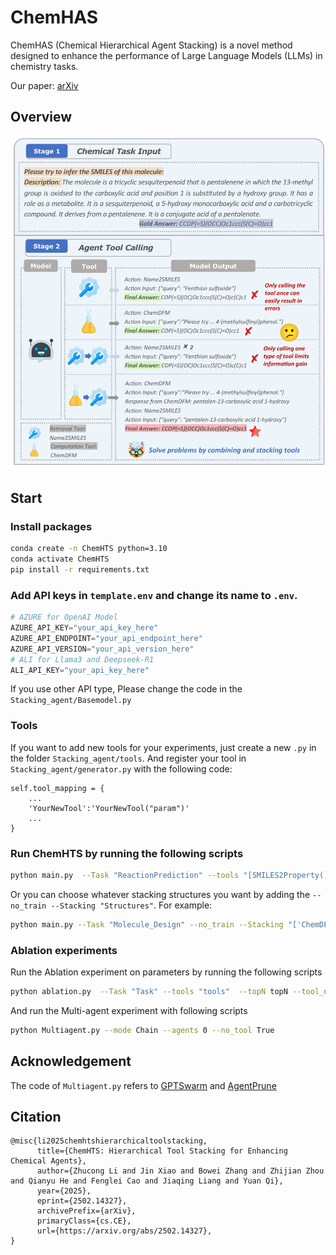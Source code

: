 # ChemHAS
ChemHAS (Chemical Hierarchical Agent Stacking) is a novel method designed to enhance the performance of Large Language Models (LLMs) in chemistry tasks.

Our paper: [arXiv](https://arxiv.org/abs/2502.14327)

## Overview


![intro](png/intro.png)


## Start

### Install packages

```bash
conda create -n ChemHTS python=3.10
conda activate ChemHTS
pip install -r requirements.txt
```

### Add API keys in `template.env` and change its name to `.env`. 

```python
# AZURE for OpenAI Model
AZURE_API_KEY="your_api_key_here"
AZURE_API_ENDPOINT="your_api_endpoint_here"
AZURE_API_VERSION="your_api_version_here"
# ALI for Llama3 and Deepseek-R1
ALI_API_KEY="your_api_key_here"
```

If you use other API type, Please change the code in the `Stacking_agent/Basemodel.py`

### Tools

If you want to add new tools for your experiments, just create a new `.py` in the folder `Stacking_agent/tools`. And register your tool in `Stacking_agent/generator.py` with the following code:

```
self.tool_mapping = {
    ...
    'YourNewTool':'YourNewTool("param")'
    ...
}
```

### Run ChemHTS by running the following scripts

```bash
python main.py  --Task "ReactionPrediction" --tools "[SMILES2Property(),Chemformer()]"  --topN 5 --tool_number 2 --train_data_number 20
```

Or you can choose whatever stacking structures you want by adding the `--no_train --Stacking "Structures"`. For example:

```bash
python main.py --Task "Molecule_Design" --no_train --Stacking "['ChemDFM_1','Name2SMILES_0']" --topN 5 --tool_number 2 --train_data_number 10
```

### Ablation experiments
Run the Ablation experiment on parameters by running the following scripts
```bash
python ablation.py  --Task "Task" --tools "tools"  --topN topN --tool_number tool_number
```
And run the Multi-agent experiment with following scripts
```bash
python Multiagent.py --mode Chain --agents 0 --no_tool True
```

## Acknowledgement

The code of `Multiagent.py`  refers to [GPTSwarm](https://github.com/metauto-ai/GPTSwarm) and [AgentPrune](https://github.com/yanweiyue/AgentPrune.git)

## Citation

```
@misc{li2025chemhtshierarchicaltoolstacking,
      title={ChemHTS: Hierarchical Tool Stacking for Enhancing Chemical Agents}, 
      author={Zhucong Li and Jin Xiao and Bowei Zhang and Zhijian Zhou and Qianyu He and Fenglei Cao and Jiaqing Liang and Yuan Qi},
      year={2025},
      eprint={2502.14327},
      archivePrefix={arXiv},
      primaryClass={cs.CE},
      url={https://arxiv.org/abs/2502.14327}, 
}
```
